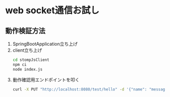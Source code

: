 # web socket通信お試し
## 動作検証方法
1. SpringBootApplication立ち上げ
2. client立ち上げ
    ```sh 
    cd stompJsClient
    npm ci 
    node index.js
    ```
3. 動作確認用エンドポイントを叩く
    ```sh
    curl -X PUT "http://localhost:8080/test/hello" -d '{"name": "message"}' -H 'Content-Type:application/json'
    ```

